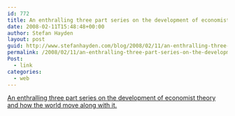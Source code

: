 ```yaml
---
id: 772
title: An enthralling three part series on the development of economist theory and how the world move along with it.
date: 2008-02-11T15:48:48+00:00
author: Stefan Hayden
layout: post
guid: http://www.stefanhayden.com/blog/2008/02/11/an-enthralling-three-part-series-on-the-development-of-economist-theory-and-how-the-world-move-along-with-it/
permalink: /2008/02/11/an-enthralling-three-part-series-on-the-development-of-economist-theory-and-how-the-world-move-along-with-it/
Post:
  - link
categories:
  - web
---
```

<a href="http://bestdocumentaries.blogspot.com/2008/01/commanding-heights-battle-for-world.html">An enthralling three part series on the development of economist theory and how the world move along with it.</a>